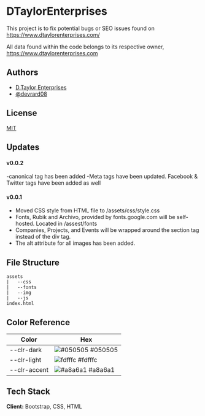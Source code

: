 
# DTaylorEnterprises

This project is to fix potential bugs or SEO issues found on https://www.dtaylorenterprises.com/

All data found within the code belongs to its respective owner, https://www.dtaylorenterprises.com

## Authors

- [D.Taylor Enterprises](https://www.dtaylorenterprises.com/)
- [@devrard08](https://www.github.com/devrard08)


## License

[MIT](https://choosealicense.com/licenses/mit/)


## Updates

#### v0.0.2
-canonical tag has been added
-Meta tags have been updated. Facebook & Twitter tags have been added as well

#### v0.0.1
- Moved CSS style from HTML file to /assets/css/style.css
- Fonts, Rubik and Archivo, provided by fonts.google.com will be self-hosted. Located in /assest/fonts
- Companies, Projects, and Events will be wrapped around the section tag instead of the div tag.
- The alt attribute for all images has been added.



## File Structure
    assets
    |   --css      
    |   --fonts     
    |   --img       
    |   --js
    index.html
## Color Reference

| Color             | Hex                                                                |
| ----------------- | ------------------------------------------------------------------ |
| --clr-dark | ![#050505](https://via.placeholder.com/10/050505?text=+) #050505 |
| --clr-light | ![fdfffc](https://via.placeholder.com/10/fdfffc?text=+) #fdfffc |
| --clr-accent | ![#a8a6a1](https://via.placeholder.com/10/#a8a6a1?text=+) #a8a6a1 |


## Tech Stack

**Client:** Bootstrap, CSS, HTML

